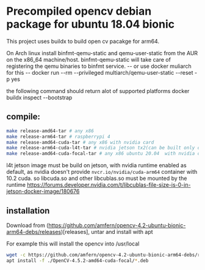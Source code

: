 # Precompiled opencv debian package for ubuntu 18.04 bionic

This project uses buildx to build open cv pacakge for arm64.

On Arch linux install binfmt-qemu-static and qemu-user-static from the AUR on the x86_64 machine/host. binfmt-qemu-static will take care of registering the qemu binaries to binfmt service.
-- or use docker muliarch for this --
docker run --rm --privileged multiarch/qemu-user-static --reset -p yes

the following command should return alot of supported platforms
docker buildx inspect --bootstrap

## compile:
```bash
make release-amd64-tar # any x86
make release-arm64-tar # raspberrypi 4
make release-amd64-cuda-tar # any x86 with nvidia card
make release-arm64-cuda-l4t-tar # nvidia jetson tx2(can be built only on nvidia jetson)
make release-amd64-cuda-focal-tar # any x86 ubuntu 20.04  with nvidia card 
```
l4t jetson image must be build on jetson, with nvidia runtime enabled as default, as nvidia doesn't provide `nvcr.io/nvidia/cuda-arm64` container with 10.2 cuda.
so libcuda.so and other libcublas.so must be mounted by the runtime
https://forums.developer.nvidia.com/t/libcublas-file-size-is-0-in-jetson-docker-image/180676

## installation
Download from (https://github.com/amfern/opencv-4.2-ubuntu-bionic-arm64-debs/releases)[releases], untar and install with apt

For example this will install the opencv into /usr/local
```bash
wget -c https://github.com/amfern/opencv-4.2-ubuntu-bionic-arm64-debs/releases/download/0.0.6/OpenCV-4.5.2-amd64-cuda-focal.tar.xz -O - | tar -xz
apt install -f ./OpenCV-4.5.2-amd64-cuda-focal/*.deb
```
